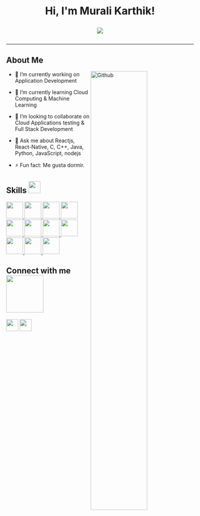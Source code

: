 <h1 align="center">
Hi, I'm Murali Karthik!
 
 <!--<img src="https://komarev.com/ghpvc/?username=I-am-vishalmaurya&label=Profile%20Views&color=0e75b6&style=flat" align='right' alt="vishalmaurya" />-->

<!-- Typing SVG by DenverCoder1 - https://github.com/DenverCoder1/readme-typing-svg -->
<p align="center">
  <a href="https://github.com/DenverCoder1/readme-typing-svg"><img src="https://readme-typing-svg.herokuapp.com?font=&color=11AD1F&lines=Computer+Applications+Student+%5BBCA%5D;Full+Stack+Developer;Freelancer;Cloud+%7C+AI+%7C+ML++Enthusiastic;Python+%7C+Data+Analytics+%7C+Java&center=true&width=386&height=45"></a>
</p>

<hr>

<h2> About Me </h2>

<img width="55%" align="right" alt="Github" src="https://raw.githubusercontent.com/onimur/.github/master/.resources/git-header.svg" />

- 🔭 I’m currently working on Application Development
  
- 🌱 I’m currently learning Cloud Computing & Machine Learning
  
- 👯 I’m looking to collaborate on Cloud Applications testing & Full Stack Development
  
- 💬 Ask me about Reactjs, React-Native, C, C++, Java, Python, JavaScript, nodejs
  
- ⚡ Fun fact: Me gusta dormir.
 
  

<h2> Skills <img src = "https://media2.giphy.com/media/QssGEmpkyEOhBCb7e1/giphy.gif?cid=ecf05e47a0n3gi1bfqntqmob8g9aid1oyj2wr3ds3mg700bl&rid=giphy.gif" width = 32px> 
  
 </h2>
<a href= https://github.com/pixiedust57?tab=repositories&q=&type=&language=python&sort= > <img width ='45px' src ='https://skillicons.dev/icons?i=python'> </a>
<a href= https://github.com/pixiedust57?tab=repositories&q=&type=&language=react&sort= > <img width ='45px' src ='https://skillicons.dev/icons?i=react'> </a>
<a href= https://github.com/pixiedust57?tab=repositories&q=&type=&language=java&sort= > <img width ='45px' src ='https://skillicons.dev/icons?i=java&perline=3'> </a>
 <a href= https://github.com/pixiedust57?tab=repositories&q=&type=&language=mongodb&sort= > <img width ='45px' src ='https://skillicons.dev/icons?i=mongodb&perline=3'> </a> 
<a href= https://github.com/pixiedust57?tab=repositories&q=&type=&language=androidstudio&sort= > <img width ='45px' src ='https://skillicons.dev/icons?i=androidstudio&perline=3'> </a>
  <a href= https://github.com/pixiedust57?tab=repositories&q=&type=&language=c&sort= > <img width ='45px' src ='https://skillicons.dev/icons?i=c&perline=3'> </a>
<a href= https://github.com/pixiedust57?tab=repositories&q=&type=&language=cpp&sort= > <img width ='45px' src ='https://skillicons.dev/icons?i=cpp&perline=3'> </a>
<a href= https://github.com/pixiedust57?tab=repositories&q=&type=&language=javascript&sort= > <img width ='45px' src ='https://skillicons.dev/icons?i=javascript&perline=3'> </a>
<a href= https://github.com/pixiedust57?tab=repositories&q=&type=&language=nodejs&sort= > <img width ='45px' src ='https://skillicons.dev/icons?i=nodejs&perline=3'> </a>
<a href= https://github.com/pixiedust57?tab=repositories&q=&type=&language=firebase&sort= > <img width ='45px' src ='https://skillicons.dev/icons?i=firebase&perline=3'> </a>
<a href= https://github.com/pixiedust57?tab=repositories&q=&type=&language=mysql&sort= > <img width ='45px' src ='https://skillicons.dev/icons?i=mysql&perline=3'> </a>  
  
  

<h2> Connect with me <img src='https://raw.githubusercontent.com/ShahriarShafin/ShahriarShafin/main/Assets/handshake.gif' width="100px"> </h2>
<a href = 'https://www.linkedin.com/in/murali-karthick-b55301208/'> <img width = '32px' align= 'center' src="https://raw.githubusercontent.com/rahulbanerjee26/githubAboutMeGenerator/main/icons/linked-in-alt.svg"/></a>  
<a href = 'https://www.twitter.com/MuraliKarthik67'> <img width = '32px' align= 'center'  margin = '10px' src="https://raw.githubusercontent.com/rahulbanerjee26/githubAboutMeGenerator/main/icons/twitter.svg"/></a> 
 


<br>
<br>
  <br>
